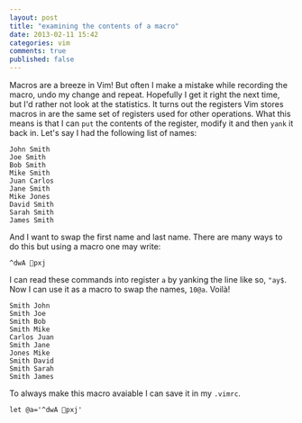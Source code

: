 ```yaml
---
layout: post
title: "examining the contents of a macro"
date: 2013-02-11 15:42
categories: vim
comments: true
published: false
---
```


Macros are a breeze in Vim! But often I make a mistake while recording the macro, undo my change and repeat. Hopefully I get it right the next time, but I'd rather not look at the statistics. It turns out the registers Vim stores macros in are the same set of registers used for other operations. What this means is that I can `put` the contents of the register, modify it and then `yank` it back in. Let's say I had the following list of names:

```
John Smith
Joe Smith
Bob Smith
Mike Smith
Juan Carlos
Jane Smith
Mike Jones
David Smith
Sarah Smith
James Smith
```
And I want to swap the first name and last name. There are many ways to do this but using a macro one may write:

``` vim
^dwA pxj
```

I can read these commands into register `a` by yanking the line like so, `"ay$`. Now I can use it as a macro to swap the names, `10@a`. Voilà!

```
Smith John
Smith Joe
Smith Bob
Smith Mike
Carlos Juan
Smith Jane
Jones Mike
Smith David
Smith Sarah
Smith James
```

To always make this macro avaiable I can save it in my `.vimrc`.

``` vim
let @a='^dwA pxj'
```
